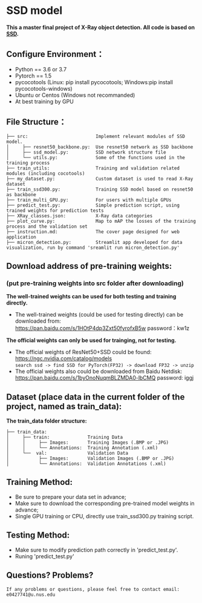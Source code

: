 # SSD model
**This a master final project of X-Ray object detection. All code is based on [SSD](https://github.com/NVIDIA/DeepLearningExamples/tree/master/PyTorch/Detection/SSD).**

## Configure Environment：
* Python == 3.6 or 3.7
* Pytorch == 1.5
* pycocotools (Linux: pip install pycocotools;
  Windows:pip install pycocotools-windows)
* Ubuntu or Centos (Windows not recommanded)
* At best training by GPU

## File Structure：
```
├── src:                         Implement relevant modules of SSD model.
│     ├── resnet50_backbone.py:  Use resnet50 network as SSD backbone
│     ├── ssd_model.py:          SSD network structure file
│     └── utils.py:              Some of the functions used in the training process
├── train_utils:                 Training and validation related modules (including cocotools)
├── my_dataset.py:               Custom dataset is used to read X-Ray dataset
├── train_ssd300.py:             Training SSD model based on resnet50 as backbone
├── train_multi_GPU.py:          For users with multiple GPUs 
├── predict_test.py:             Simple prediction script, using trained weights for prediction tests
├── XRay_classes.json:           X-Ray data categories
├── plot_curve.py:               Map to mAP the losses of the training process and the validation set
├── instruction.md:              The cover page designed for web application
├── micron_detection.py:         Streamlit app developed for data visualization, run by command 'sreamlit run micron_detection.py'
```

## Download address of pre-training weights: 
  ### (put pre-training weights into src folder after downloading)
**The well-trained weights can be used for both testing and training directly.**
* The well-trained weights (could be used for testing directly) can be downloaded from:\
https://pan.baidu.com/s/1HOtP4dp3Zxt50fyrofxB5w password：kw1z

**The official weights can only be used for trainging, not for testing.**
* The official weights of ResNet50+SSD could be found: https://ngc.nvidia.com/catalog/models \
 `search ssd -> find SSD for PyTorch(FP32) -> download FP32 -> unzip`
* The official weights also could be downloaded from Baidu Netdisk:\
  https://pan.baidu.com/s/1byOnoNuqmBLZMDA0-lbCMQ password: iggj

## Dataset (place data in the current folder of the project, named as train_data):
**The train_data folder structure:**
```
├── train_data: 
│     ├── train:              Training Data
│     │     ├── Images:       Training Images (.BMP or .JPG)
│     │     └── Annotations:  Training Annotation (.xml)
│     └──  val:               Validation Data    
│           ├── Images:       Validation Images (.BMP or .JPG)
│           └── Annotations:  Validation Annotations (.xml)
```

## Training Method:
* Be sure to prepare your data set in advance;
* Make sure to download the corresponding pre-trained model weights in advance;
* Single GPU training or CPU, directly use train_ssd300.py training script.

## Testing Method:
* Make sure to modify prediction path correctly in 'predict_test.py'.
* Runing 'predict_test.py'

## Questions? Problems?
`If any problems or questions, please feel free to contact email: e0427741@u.nus.edu`
